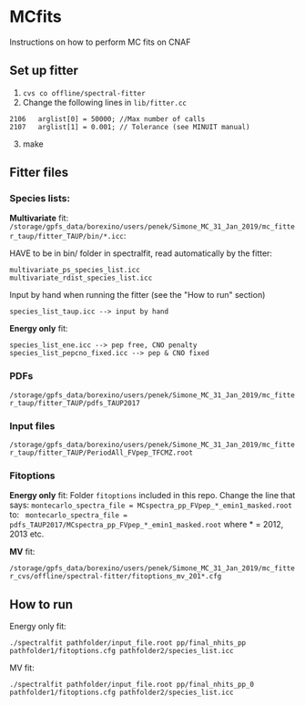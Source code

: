 # MCfits
Instructions on how to perform MC fits on CNAF

## Set up fitter

1) ``` cvs co offline/spectral-fitter ```
2) Change the following lines in ```lib/fitter.cc```
```
2106   arglist[0] = 50000; //Max number of calls
2107   arglist[1] = 0.001; // Tolerance (see MINUIT manual)
```

3) make

## Fitter files

### Species lists:

**Multivariate** fit:
```/storage/gpfs_data/borexino/users/penek/Simone_MC_31_Jan_2019/mc_fitter_taup/fitter_TAUP/bin/*.icc```:

HAVE to be in bin/ folder in spectralfit, read automatically by the fitter:

```
multivariate_ps_species_list.icc
multivariate_rdist_species_list.icc
```

Input by hand when running the fitter (see the "How to run" section)

``` species_list_taup.icc --> input by hand ```

**Energy only** fit:

```
species_list_ene.icc --> pep free, CNO penalty
species_list_pepcno_fixed.icc --> pep & CNO fixed
```

### PDFs
```/storage/gpfs_data/borexino/users/penek/Simone_MC_31_Jan_2019/mc_fitter_taup/fitter_TAUP/pdfs_TAUP2017```

### Input files
```/storage/gpfs_data/borexino/users/penek/Simone_MC_31_Jan_2019/mc_fitter_taup/fitter_TAUP/PeriodAll_FVpep_TFCMZ.root```

### Fitoptions

**Energy only** fit:
Folder ```fitoptions``` included in this repo. Change the line that says:
```montecarlo_spectra_file = MCspectra_pp_FVpep_*_emin1_masked.root```
to:
``` montecarlo_spectra_file = pdfs_TAUP2017/MCspectra_pp_FVpep_*_emin1_masked.root```
where * = 2012, 2013 etc.

**MV** fit:

```/storage/gpfs_data/borexino/users/penek/Simone_MC_31_Jan_2019/mc_fitter_cvs/offline/spectral-fitter/fitoptions_mv_201*.cfg```

## How to run

Energy only fit:

```./spectralfit pathfolder/input_file.root pp/final_nhits_pp pathfolder1/fitoptions.cfg pathfolder2/species_list.icc```

MV fit:

```./spectralfit pathfolder/input_file.root pp/final_nhits_pp_0 pathfolder1/fitoptions.cfg pathfolder2/species_list.icc```


